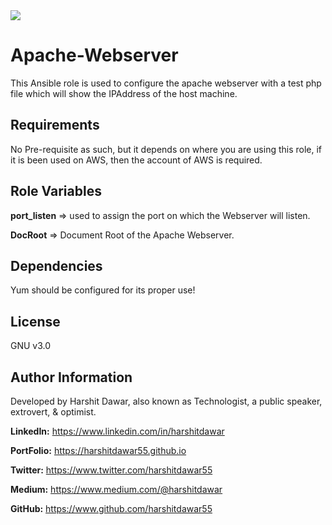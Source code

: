 <img src="https://img.shields.io/badge/version-2.4-orange" />

Apache-Webserver
=========

This Ansible role is used to configure the apache webserver with a test php file which will show the IPAddress of the host machine.

Requirements
------------

No Pre-requisite as such, but it depends on where you are using this role, if it is been used on AWS, then the account of AWS is required.

Role Variables
--------------

**port_listen** => used to assign the port on which the Webserver will listen.
<br>

**DocRoot** => Document Root of the Apache Webserver.

Dependencies
------------

Yum should be configured for its proper use!

License
-------

GNU v3.0

Author Information
------------------
Developed by Harshit Dawar, also known as Technologist, a public speaker, extrovert, & optimist.

**LinkedIn:** https://www.linkedin.com/in/harshitdawar

**PortFolio:** https://harshitdawar55.github.io

**Twitter:** https://www.twitter.com/harshitdawar55

**Medium:** https://www.medium.com/@harshitdawar

**GitHub:** https://www.github.com/harshitdawar55
